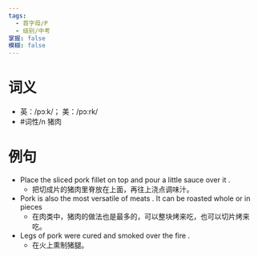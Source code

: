 ```yaml
---
tags:
  - 首字母/P
  - 级别/中考
掌握: false
模糊: false
---
```

# 词义
- 英：/pɔːk/； 美：/pɔːrk/
- #词性/n  猪肉
# 例句
- Place the sliced pork fillet on top and pour a little sauce over it .
	- 把切成片的猪肉里脊放在上面，再往上浇点调味汁。
- Pork is also the most versatile of meats . It can be roasted whole or in pieces
	- 在肉类中，猪肉的做法也是最多的，可以整块烤来吃，也可以切片烤来吃。
- Legs of pork were cured and smoked over the fire .
	- 在火上熏制猪腿。
